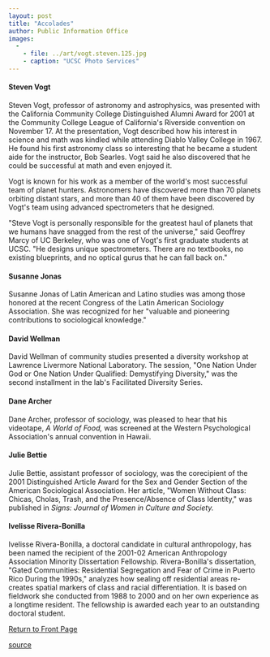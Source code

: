 ```yaml
---
layout: post
title: "Accolades"
author: Public Information Office
images:
  -
    - file: ../art/vogt.steven.125.jpg
    - caption: "UCSC Photo Services"
---
```


#### **Steven Vogt**

Steven Vogt, professor of astronomy and astrophysics, was presented with the California Community College Distinguished Alumni Award for 2001 at the Community College League of California's Riverside convention on November 17. At the presentation, Vogt described how his interest in science and math was kindled while attending Diablo Valley College in 1967. He found his first astronomy class so interesting that he became a student aide for the instructor, Bob Searles. Vogt said he also discovered that he could be successful at math and even enjoyed it.   
  
Vogt is known for his work as a member of the world's most successful team of planet hunters. Astronomers have discovered more than 70 planets orbiting distant stars, and more than 40 of them have been discovered by Vogt's team using advanced spectrometers that he designed.  
  
"Steve Vogt is personally responsible for the greatest haul of planets that we humans have snagged from the rest of the universe," said Geoffrey Marcy of UC Berkeley, who was one of Vogt's first graduate students at UCSC. "He designs unique spectrometers. There are no textbooks, no existing blueprints, and no optical gurus that he can fall back on."

#### Susanne Jonas

Susanne Jonas of Latin American and Latino studies was among those honored at the recent Congress of the Latin American Sociology Association. She was recognized for her "valuable and pioneering contributions to sociological knowledge."

#### David Wellman

David Wellman of community studies presented a diversity workshop at Lawrence Livermore National Laboratory. The session, "One Nation Under God or One Nation Under Qualified: Demystifying Diversity," was the second installment in the lab's Facilitated Diversity Series.

#### Dane Archer

Dane Archer, professor of sociology, was pleased to hear that his videotape, _A World of Food,_ was screened at the Western Psychological Association's annual convention in Hawaii.

#### Julie Bettie

Julie Bettie, assistant professor of sociology, was the corecipient of the 2001 Distinguished Article Award for the Sex and Gender Section of the American Sociological Association. Her article, "Women Without Class: Chicas, Cholas, Trash, and the Presence/Absence of Class Identity," was published in _Signs: Journal of Women in Culture and Society._

#### Ivelisse Rivera-Bonilla

Ivelisse Rivera-Bonilla, a doctoral candidate in cultural anthropology, has been named the recipient of the 2001-02 American Anthropology Association Minority Dissertation Fellowship. Rivera-Bonilla's dissertation, "Gated Communities: Residential Segregation and Fear of Crime in Puerto Rico During the 1990s," analyzes how sealing off residential areas re-creates spatial markers of class and racial differentiation. It is based on fieldwork she conducted from 1988 to 2000 and on her own experience as a longtime resident. The fellowship is awarded each year to an outstanding doctoral student.  
  
[Return to Front Page][1]

[1]: ../../index.html

[source](http://www1.ucsc.edu/currents/01-02/12-03/accolades.html "Permalink to accolades")
